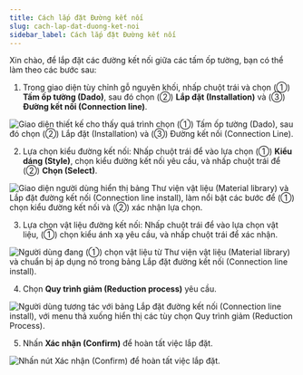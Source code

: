 ```yaml
---
title: Cách lắp đặt Đường kết nối
slug: cach-lap-dat-duong-ket-noi
sidebar_label: Cách lắp đặt Đường kết nối
---
```


Xin chào, để lắp đặt các đường kết nối giữa các tấm ốp tường, bạn có thể làm theo các bước sau:

1. Trong giao diện tùy chỉnh gỗ nguyên khối, nhấp chuột trái và chọn (①) **Tấm ốp tường (Dado)**, sau đó chọn (②) **Lắp đặt (Installation)** và (③) **Đường kết nối (Connection line)**.

![Giao diện thiết kế cho thấy quá trình chọn (①) Tấm ốp tường (Dado), sau đó chọn (②) Lắp đặt (Installation) và (③) Đường kết nối (Connection Line).](https://storage.googleapis.com/jegavn_kb/images/55421a53-1dfe-4570-83d8-a66873cbfa04.png)

2. Lựa chọn kiểu đường kết nối: Nhấp chuột trái để vào lựa chọn (①) **Kiểu dáng (Style)**, chọn kiểu đường kết nối yêu cầu, và nhấp chuột trái để (②) **Chọn (Select)**.

![Giao diện người dùng hiển thị bảng Thư viện vật liệu (Material library) và Lắp đặt đường kết nối (Connection line install), làm nổi bật các bước để (①) chọn kiểu đường kết nối và (②) xác nhận lựa chọn.](https://storage.googleapis.com/jegavn_kb/images/232e1970-6f7a-4277-b324-394f672b6eea.png)

3. Lựa chọn vật liệu đường kết nối: Nhấp chuột trái để vào lựa chọn vật liệu, (①) chọn kiểu ánh xạ yêu cầu, và nhấp chuột trái để xác nhận.

![Người dùng đang (①) chọn vật liệu từ Thư viện vật liệu (Material library) và chuẩn bị áp dụng nó trong bảng Lắp đặt đường kết nối (Connection line install).](https://storage.googleapis.com/jegavn_kb/images/f4b4f4b8-440f-4465-b0d5-be8137fb5d70.png)

4. Chọn **Quy trình giảm (Reduction process)** yêu cầu.

![Người dùng tương tác với bảng Lắp đặt đường kết nối (Connection line install), với menu thả xuống hiển thị các tùy chọn Quy trình giảm (Reduction Process).](https://storage.googleapis.com/jegavn_kb/images/2270740a-f393-47f3-ac3a-fe92733f1a35.png)

5. Nhấn **Xác nhận (Confirm)** để hoàn tất việc lắp đặt.

![Nhấn nút Xác nhận (Confirm) để hoàn tất việc lắp đặt.](https://storage.googleapis.com/jegavn_kb/images/d6fd776e-146a-461a-8517-64d6725e315f.png)